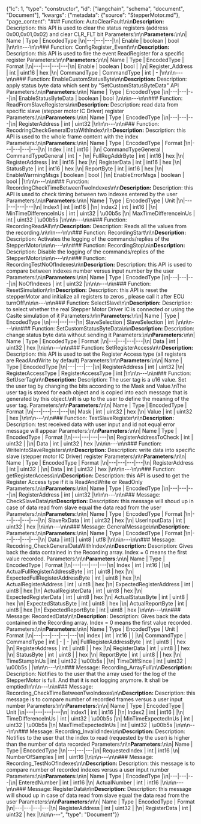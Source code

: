 {"lc": 1, "type": "constructor", "id": ["langchain", "schema", "document", "Document"], "kwargs": {"metadata": {"source": "StepperMotor.md"}, "page_content": "### Function: AutoClearFault\n\n**Description:** Description: this API is used to clear the status registers (address 0x00,0x01,0x02) and clear CLR_FLT bit Parameters:\n\n**Parameters:**\n\n| Name | Type | EncodedType |\n|---|---|---|\n| Enable | boolean | bool |\n\n\n---\n\n### Function: ConfigRegister_Event\n\n**Description:** Description: this API is used to fire the event ReadRegister for a specific register Parameters:\n\n**Parameters:**\n\n| Name | Type | EncodedType | Format |\n|---|---|---|---|\n| Enable | boolean | bool |  |\n| Register_Address | int | uint16 | hex |\n| CommandType | CommandType | int | - |\n\n\n---\n\n### Function: EnableCustomStatusByte\n\n**Description:** Description: apply status byte data which sent by \"SetCustomStatusByteData\" API Parameters:\n\n**Parameters:**\n\n| Name | Type | EncodedType |\n|---|---|---|\n| EnableStatusByteData | boolean | bool |\n\n\n---\n\n### Function: ReadFromSlaveRegisters\n\n**Description:** Description: read data from specific slave (stepper motor IC Driver) register Parameters:\n\n**Parameters:**\n\n| Name | Type | EncodedType |\n|---|---|---|\n| RegisterAddress | int | uint32 |\n\n\n---\n\n### Function: RecodringCheckGeneralDataWithIndex\n\n**Description:** Description: this API is used to the whole frame content with the index Parameters:\n\n**Parameters:**\n\n| Name | Type | EncodedType | Format |\n|---|---|---|---|\n| Index | int | int16 |  |\n| CommandTypeGeneral | CommandTypeGeneral | int | - |\n| FullRegAddrByte | int | int16 | hex |\n| RegisterAddress | int | int16 | hex |\n| RegisterData | int | int16 | hex |\n| StatusByte | int | int16 | hex |\n| ReportByte | int | int16 | hex |\n| EnableWarrningMsgs | boolean | bool |  |\n| EnableErrorMsgs | boolean | bool |  |\n\n\n---\n\n### Function: RecordingCheckTimeBetweenTwoIndexes\n\n**Description:** Description: this API is used to check timing between two indexes entered by the user Parameters:\n\n**Parameters:**\n\n| Name | Type | EncodedType | Unit |\n|---|---|---|---|\n| Index1 | int | int16 |  |\n| Index2 | int | int16 |  |\n| MinTimeDifferenceInUs | int | uint32 | \u00b5s |\n| MaxTimeDifferenceinUs | int | uint32 | \u00b5s |\n\n\n---\n\n### Function: RecordingReadAll\n\n**Description:** Description: Reads all the values from the recording.\n\n\n---\n\n### Function: RecordingStart\n\n**Description:** Description: Activates the logging of the commands/replies of the StepperMotor\n\n\n---\n\n### Function: RecordingStop\n\n**Description:** Description: Disable the logging of the commands/replies of the StepperMotor\n\n\n---\n\n### Function: RecordingTestNoOfIndexes\n\n**Description:** Description: this API is used to compare between indexes number versus input number by the user Parameters:\n\n**Parameters:**\n\n| Name | Type | EncodedType |\n|---|---|---|\n| NoOfIndexes | int | uint32 |\n\n\n---\n\n### Function: ResetSimulation\n\n**Description:** Description: this API is reset the stepperMotor and initialize all registers to zeros , please call it after ECU turnOff\n\n\n---\n\n### Function: SelectSlave\n\n**Description:** Description: to select whether the real Stepper Motor Driver IC is connected or using the Caslte simulation of it Parameters:\n\n**Parameters:**\n\n| Name | Type | EncodedType |\n|---|---|---|\n| SlaveSelection | SlaveSelection | int |\n\n\n---\n\n### Function: SetCustomStatusByteData\n\n**Description:** Description: change status byte data without sending it Parameters:\n\n**Parameters:**\n\n| Name | Type | EncodedType | Format |\n|---|---|---|---|\n| Data | int | uint32 | hex |\n\n\n---\n\n### Function: SetRegisterAccess\n\n**Description:** Description: this API is used to set the Register Access type (all registers are ReadAndWrite by default) Parameters:\n\n**Parameters:**\n\n| Name | Type | EncodedType |\n|---|---|---|\n| RegisterAddress | int | uint32 |\n| RegisterAccessType | RegisterAccessType | int |\n\n\n---\n\n### Function: SetUserTag\n\n**Description:** Description: The user tag is a u16 value. Set the user tag by changing the bits according to the Mask and Value.\nThe user tag is stored for each object and is copied into each message that is generated by this object.\nIt is up to the user to define the meaning of the user tag. Parameters:\n\n**Parameters:**\n\n| Name | Type | EncodedType | Format |\n|---|---|---|---|\n| Mask | int | uint32 | hex |\n| Value | int | uint32 | hex |\n\n\n---\n\n### Function: TestSlaveRegister\n\n**Description:** Description: test received data with user input and id not equal error message will appear Parameters:\n\n**Parameters:**\n\n| Name | Type | EncodedType | Format |\n|---|---|---|---|\n| RegisterAddressToCheck | int | uint32 |  |\n| Data | int | uint32 | hex |\n\n\n---\n\n### Function: WriteIntoSlaveRegisters\n\n**Description:** Description: write data into specific slave (stepper motor IC Driver) register Parameters:\n\n**Parameters:**\n\n| Name | Type | EncodedType | Format |\n|---|---|---|---|\n| RegisterAddress | int | uint32 |  |\n| Data | int | uint32 | hex |\n\n\n---\n\n### Function: getRegisterAccess\n\n**Description:** Description: this API is used to get the Register Access type if it is ReadAndWrite or ReadOnly Parameters:\n\n**Parameters:**\n\n| Name | Type | EncodedType |\n|---|---|---|\n| RegisterAddress | int | uint32 |\n\n\n---\n\n### Message: CheckSlaveData\n\n**Description:** Description: this message will shoud up in case of data read from slave equal the data read from the user Parameters:\n\n**Parameters:**\n\n| Name | Type | EncodedType | Format |\n|---|---|---|---|\n| SlaveRxData | int | uint32 | hex |\n| UserInputData | int | uint32 | hex |\n\n\n---\n\n### Message: GeneralMessage\n\n**Description:** Parameters:\n\n**Parameters:**\n\n| Name | Type | EncodedType | Format |\n|---|---|---|---|\n| Data | int[] | uint8 | utf8 |\n\n\n---\n\n### Message: Recodring_CheckGeneralDataWithIndex\n\n**Description:** Description: Gives back the data contained in the Recording array. Index = 0 means the first value recorded. Parameters:\n\n**Parameters:**\n\n| Name | Type | EncodedType | Format |\n|---|---|---|---|\n| Index | int | int16 |  |\n| ActualFullRegisterAddressByte | int | uint8 | hex |\n| ExpectedFullRegisterAddressByte | int | uint8 | hex |\n| ActualRegisterAddress | int | uint8 | hex |\n| ExpectedRegisterAddress | int | uint8 | hex |\n| ActualRegisterData | int | uint8 | hex |\n| ExpectedRegisterData | int | uint8 | hex |\n| ActualStatusByte | int | uint8 | hex |\n| ExpectedStatusByte | int | uint8 | hex |\n| ActualReportByte | int | uint8 | hex |\n| ExpectedReportByte | int | uint8 | hex |\n\n\n---\n\n### Message: RecordedData\n\n**Description:** Description: Gives back the data contained in the Recording array. Index = 0 means the first value recorded. Parameters:\n\n**Parameters:**\n\n| Name | Type | EncodedType | Unit | Format |\n|---|---|---|---|---|\n| index | int | int16 |  |  |\n| CommandType | CommandType | int | - | - |\n| FullRegisterAddressByte | int | uint8 |  | hex |\n| RegisterAddress | int | uint8 |  | hex |\n| RegisterData | int | uint8 |  | hex |\n| StatusByte | int | uint8 |  | hex |\n| ReportByte | int | uint8 |  | hex |\n| TimeStampInUs | int | uint32 | \u00b5s |  |\n| TimeDiffSince | int | uint32 | \u00b5s |  |\n\n\n---\n\n### Message: Recording_ArrayFull\n\n**Description:** Description: Notifies to the user that the array used for the log of the StepperMotor is full. And that it is not logging anymore. It shall be emptied\n\n\n---\n\n### Message: Recording_CheckTimeBetweenTwoIndexes\n\n**Description:** Description: this message is to compare number of recorded frames versus a user input number Parameters:\n\n**Parameters:**\n\n| Name | Type | EncodedType | Unit |\n|---|---|---|---|\n| Index1 | int | int16 |  |\n| Index2 | int | int16 |  |\n| TimeDifferenceInUs | int | uint32 | \u00b5s |\n| MinTimeExpectedInUs | int | uint32 | \u00b5s |\n| MaxTimeExpectedInUs | int | uint32 | \u00b5s |\n\n\n---\n\n### Message: Recording_InvalidIndex\n\n**Description:** Description: Notifies to the user that the index to read (requested by the user) is higher than the number of data recorded Parameters:\n\n**Parameters:**\n\n| Name | Type | EncodedType |\n|---|---|---|\n| RequestedIndex | int | int16 |\n| NumberOfSamples | int | uint16 |\n\n\n---\n\n### Message: Recording_TestNoOfIndexes\n\n**Description:** Description: this message is to compare number of recorded indexes versus a user input number Parameters:\n\n**Parameters:**\n\n| Name | Type | EncodedType |\n|---|---|---|\n| EnteredNumber | int | int16 |\n| ActualNumber | int | int16 |\n\n\n---\n\n### Message: RegisterData\n\n**Description:** Description: this message will shoud up in case of data read from slave equal the data read from the user Parameters:\n\n**Parameters:**\n\n| Name | Type | EncodedType | Format |\n|---|---|---|---|\n| RegisterAddress | int | uint32 |  |\n| RegisterData | int | uint32 | hex |\n\n\n---", "type": "Document"}}